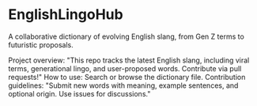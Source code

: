 # EnglishLingoHub
A collaborative dictionary of evolving English slang, from Gen Z terms to futuristic proposals.

Project overview: "This repo tracks the latest English slang, including viral terms, generational lingo, and user-proposed words. Contribute via pull requests!"
How to use: Search or browse the dictionary file.
Contribution guidelines: "Submit new words with meaning, example sentences, and optional origin. Use issues for discussions."
